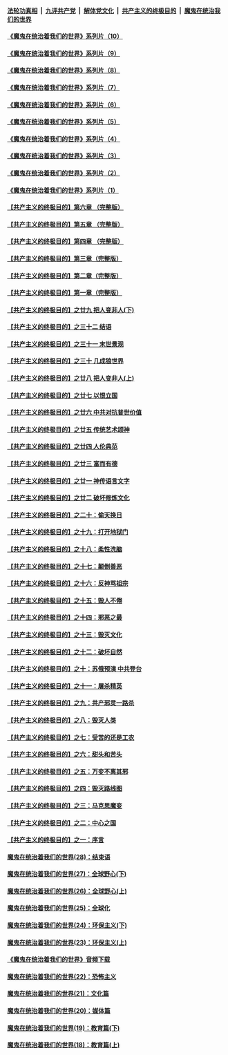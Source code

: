 ####  [法轮功真相](../../../../basic/blob/master/README.md?t=09090931) &nbsp;|&nbsp; [九评共产党](../../../../9ping.md/blob/master/README.md?t=09090931) &nbsp;|&nbsp; [解体党文化](../../../../jtdwh.md/blob/master/README.md?t=09090931)  &nbsp;|&nbsp; [共产主义的终极目的](../../../../gczydzjmd.md/blob/master/README.md?t=09090931) &nbsp;|&nbsp; [魔鬼在统治我们的世界](../../../../mgztzwmdsj.md/blob/master/README.md?t=09090931) 

#### [《魔鬼在统治着我们的世界》系列片（10）](../pages/nsc422/n12292670.md?t=09090931) 

#### [《魔鬼在统治着我们的世界》系列片（9）](../pages/nsc422/n12290859.md?t=09090931) 

#### [《魔鬼在统治着我们的世界》系列片（8）](../pages/nsc422/n12287445.md?t=09090931) 

#### [《魔鬼在统治着我们的世界》系列片（7）](../pages/nsc422/n12283425.md?t=09090931) 

#### [《魔鬼在统治着我们的世界》系列片（6）](../pages/nsc422/n12282314.md?t=09090931) 

#### [《魔鬼在统治着我们的世界》系列片（5）](../pages/nsc422/n12281419.md?t=09090931) 

#### [《魔鬼在统治着我们的世界》系列片（4）](../pages/nsc422/n12274024.md?t=09090931) 

#### [《魔鬼在统治着我们的世界》系列片（3）](../pages/nsc422/n12271322.md?t=09090931) 

#### [《魔鬼在统治着我们的世界》系列片（2）](../pages/nsc422/n12269049.md?t=09090931) 

#### [《魔鬼在统治着我们的世界》系列片（1）](../pages/nsc422/n12267575.md?t=09090931) 

#### [【共产主义的终极目的】第六章 （完整版）](../pages/nsc422/n11428913.md?t=09090931) 

#### [【共产主义的终极目的】第五章 （完整版）](../pages/nsc422/n11428912.md?t=09090931) 

#### [【共产主义的终极目的】第四章 （完整版）](../pages/nsc422/n11428907.md?t=09090931) 

#### [【共产主义的终极目的】第三章（完整版）](../pages/nsc422/n11428848.md?t=09090931) 

#### [【共产主义的终极目的】第二章（完整版）](../pages/nsc422/n11428831.md?t=09090931) 

#### [【共产主义的终极目的】第一章（完整版）](../pages/nsc422/n11417651.md?t=09090931) 

#### [【共产主义的终极目的】之廿九 把人变非人(下)](../pages/nsc422/n11344140.md?t=09090931) 

#### [【共产主义的终极目的】之三十二 结语](../pages/nsc422/n11360535.md?t=09090931) 

#### [【共产主义的终极目的】之三十一 末世景观](../pages/nsc422/n11351129.md?t=09090931) 

#### [【共产主义的终极目的】之三十 几成狼世界](../pages/nsc422/n11348280.md?t=09090931) 

#### [【共产主义的终极目的】之廿八 把人变非人(上)](../pages/nsc422/n11340492.md?t=09090931) 

#### [【共产主义的终极目的】之廿七 以恨立国](../pages/nsc422/n11336944.md?t=09090931) 

#### [【共产主义的终极目的】之廿六 中共对抗普世价值](../pages/nsc422/n11324785.md?t=09090931) 

#### [【共产主义的终极目的】之廿五 传统艺术颂神](../pages/nsc422/n11296396.md?t=09090931) 

#### [【共产主义的终极目的】之廿四 人伦典范](../pages/nsc422/n11296397.md?t=09090931) 

#### [【共产主义的终极目的】之廿三 富而有德](../pages/nsc422/n11283598.md?t=09090931) 

#### [【共产主义的终极目的】之廿一 神传语言文字](../pages/nsc422/n11263265.md?t=09090931) 

#### [【共产主义的终极目的】之廿二 破坏修炼文化](../pages/nsc422/n11245728.md?t=09090931) 

#### [【共产主义的终极目的】之二十：偷天换日](../pages/nsc422/n11238846.md?t=09090931) 

#### [【共产主义的终极目的】之十九：打开地狱门](../pages/nsc422/n11206376.md?t=09090931) 

#### [【共产主义的终极目的】之十八：柔性洗脑](../pages/nsc422/n11199994.md?t=09090931) 

#### [【共产主义的终极目的】之十七：颠倒善恶](../pages/nsc422/n11179782.md?t=09090931) 

#### [【共产主义的终极目的】之十六：反神骂祖宗](../pages/nsc422/n11166798.md?t=09090931) 

#### [【共产主义的终极目的】之十五：毁人不倦](../pages/nsc422/n11166792.md?t=09090931) 

#### [【共产主义的终极目的】之十四：邪恶之最](../pages/nsc422/n11150249.md?t=09090931) 

#### [【共产主义的终极目的】之十三：毁灭文化](../pages/nsc422/n11135227.md?t=09090931) 

#### [【共产主义的终极目的】之十二：破坏自然](../pages/nsc422/n11135214.md?t=09090931) 

#### [【共产主义的终极目的】之十：苏俄预演 中共登台](../pages/nsc422/n11118424.md?t=09090931) 

#### [【共产主义的终极目的】之十一：屠杀精英](../pages/nsc422/n11118442.md?t=09090931) 

#### [【共产主义的终极目的】之九：共产邪灵一路杀](../pages/nsc422/n11114139.md?t=09090931) 

#### [【共产主义的终极目的】之八：毁灭人类](../pages/nsc422/n11108503.md?t=09090931) 

#### [【共产主义的终极目的】之七：受苦的还是工农](../pages/nsc422/n11101809.md?t=09090931) 

#### [【共产主义的终极目的】之六：甜头和苦头](../pages/nsc422/n11096971.md?t=09090931) 

#### [【共产主义的终极目的】之五：万变不离其邪](../pages/nsc422/n11091285.md?t=09090931) 

#### [【共产主义的终极目的】之四：毁灭路线图](../pages/nsc422/n11086284.md?t=09090931) 

#### [【共产主义的终极目的】之三：马克思魔变](../pages/nsc422/n11061941.md?t=09090931) 

#### [【共产主义的终极目的】之二：中心之国](../pages/nsc422/n11047728.md?t=09090931) 

#### [【共产主义的终极目的】之一：序言](../pages/nsc422/n11086077.md?t=09090931) 

#### [魔鬼在统治着我们的世界(28)：结束语](../pages/nsc422/n10936246.md?t=09090931) 

#### [魔鬼在统治着我们的世界(27)：全球野心(下)](../pages/nsc422/n10928319.md?t=09090931) 

#### [魔鬼在统治着我们的世界(26)：全球野心(上)](../pages/nsc422/n10900318.md?t=09090931) 

#### [魔鬼在统治着我们的世界(25)：全球化](../pages/nsc422/n10788205.md?t=09090931) 

#### [魔鬼在统治着我们的世界(24)：环保主义(下)](../pages/nsc422/n10695307.md?t=09090931) 

#### [魔鬼在统治着我们的世界(23)：环保主义(上)](../pages/nsc422/n10688613.md?t=09090931) 

#### [《魔鬼在统治着我们的世界》音频下载](../pages/nsc422/n10635553.md?t=09090931) 

#### [魔鬼在统治着我们的世界(22)：恐怖主义](../pages/nsc422/n10614727.md?t=09090931) 

#### [魔鬼在统治着我们的世界(21)：文化篇](../pages/nsc422/n10597706.md?t=09090931) 

#### [魔鬼在统治着我们的世界(20)：媒体篇](../pages/nsc422/n10586579.md?t=09090931) 

#### [魔鬼在统治着我们的世界(19)：教育篇(下)](../pages/nsc422/n10564808.md?t=09090931) 

#### [魔鬼在统治着我们的世界(18)：教育篇(上)](../pages/nsc422/n10526970.md?t=09090931) 

